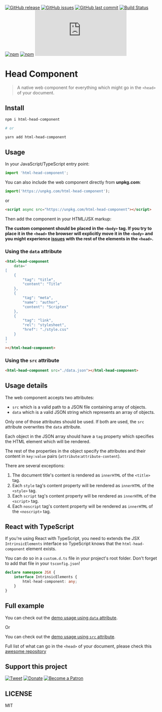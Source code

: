 [![GitHub release](https://img.shields.io/github/release/scriptex/html-head-component.svg)](https://github.com/scriptex/html-head-component/releases/latest)
[![GitHub issues](https://img.shields.io/github/issues/scriptex/html-head-component.svg)](https://github.com/scriptex/html-head-component/issues)
[![GitHub last commit](https://img.shields.io/github/last-commit/scriptex/html-head-component.svg)](https://github.com/scriptex/html-head-component/commits/master)
[![Build Status](https://travis-ci.com/scriptex/html-head-component.svg?branch=master)](https://travis-ci.com/scriptex/html-head-component)
[![npm](https://img.shields.io/npm/dt/html-head-component.svg)](https://www.npmjs.com/package/html-head-component)
[![npm](https://img.shields.io/npm/v/html-head-component.svg)](https://www.npmjs.com/package/html-head-component)
[![Analytics](https://ga-beacon.appspot.com/UA-83446952-1/github.com/scriptex/html-head-component/README.md)](https://github.com/scriptex/html-head-component/)

# Head Component

> A native web component for everything which might go in the `<head>` of your document.

## Install

```sh
npm i html-head-component

# or

yarn add html-head-component
```

## Usage

In your JavaScript/TypeScript entry point:

```javascript
import 'html-head-component';
```

You can also include the web component directly from **unpkg.com**:

```javascript
import('https://unpkg.com/html-head-component');
```

or

```html
<script async src="https://unpkg.com/html-head-component"></script>
```

Then add the component in your HTML/JSX markup:

**The custom component should be placed in the `<body>` tag. If you try to place it in the `<head>` the browser will explicitly move it in the `<body>` and you might experience [issues](https://github.com/scriptex/html-head-component/issues/12) with the rest of the elements in the `<head>`.**

### Using the `data` attribute

```html
<html-head-component
	data='
[
	{
		"tag": "title",
		"content": "Title"
	},
	{
		"tag": "meta",
		"name": "author",
		"content": "Scriptex"
	},
	{
		"tag": "link",
		"rel": "stylesheet",
		"href": "./style.css"
	}
]
'
></html-head-component>
```

### Using the `src` attribute

```html
<html-head-component src="./data.json"></html-head-component>
```

## Usage details

The web component accepts two attributes:

-   `src` which is a valid path to a JSON file containing array of objects.
-   `data` which is a valid JSON string which represents an array of objects.

Only one of those attributes should be used. If both are used, the `src` attribute overwrites the `data` attribute.

Each object in the JSON array should have a `tag` property which specifies the HTML element which will be rendered.

The rest of the properties in the object specify the attributes and their content in `key:value` pairs (`attribute`:`attribute-content`).

There are several exceptions:

1. The document title's content is rendered as `innerHTML` of the `<title>` tag.
2. Each `style` tag's content property will be rendered as `innerHTML` of the `<style>` tag.
3. Each `script` tag's content property will be rendered as `innerHTML` of the `<script>` tag.
4. Each `noscript` tag's content property will be rendered as `innerHTML` of the `<noscript>` tag.

## React with TypeScript

If you're using React with TypeScript, you need to extends the JSX `IntrinsicElements` interface so TypeScript knows that the `html-head-component` element exists.

You can do so in a `custom.d.ts` file in your project's root folder. Don't forget to add that file in your `tsconfig.json`!

```typescript
declare namespace JSX {
	interface IntrinsicElements {
		html-head-component: any;
	}
}
```

## Full example

You can check out the [demo usage using `data` attribute](https://github.com/scriptex/html-head-component/blob/master/demo/index-data.html).

Or

You can check out the [demo usage using `src` attribute](https://github.com/scriptex/html-head-component/blob/master/demo/index-src.html).

Full list of what can go in the `<head>` of your document, please check this [awesome repository](https://github.com/joshbuchea/HEAD)

## Support this project

[![Tweet](https://img.shields.io/badge/Tweet-Share_this_repository-blue.svg?style=flat-square&logo=twitter&color=38A1F3)](https://twitter.com/intent/tweet?text=Checkout%20this%20awesome%20software%20project%3A&url=https%3A%2F%2Fgithub.com%2Fscriptex%2Fhtml-head-component&via=scriptexbg&hashtags=software%2Cgithub%2Ccode%2Cawesome)
[![Donate](https://img.shields.io/badge/Donate-Support_me_on_PayPal-blue.svg?style=flat-square&logo=paypal&color=222d65)](https://www.paypal.me/scriptex)
[![Become a Patron](https://img.shields.io/badge/Become_Patron-Support_me_on_Patreon-blue.svg?style=flat-square&logo=patreon&color=e64413)](https://www.patreon.com/atanas)

## LICENSE

MIT
